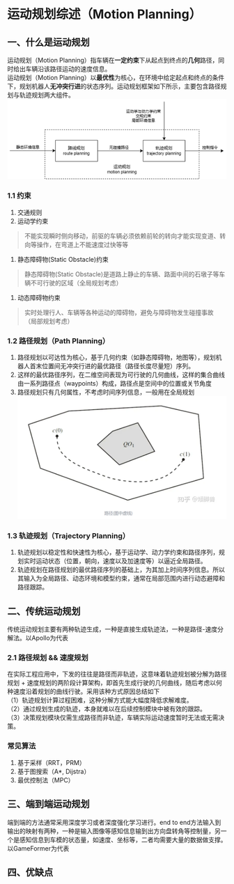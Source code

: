 # 运动规划综述（Motion Planning）

## 一、什么是运动规划

运动规划（Motion Planning）指车辆在**一定约束**下从起点到终点的**几何**路径，同时给出车辆沿该路径运动的速度信息。  
运动规划（Motion Planning）以**最优性**为核心，在环境中给定起点和终点的条件下，规划机器人**无冲突行进**的状态序列。运动规划框架如下所示，主要包含路径规划与轨迹规划两大组件。
![运动规划](../运动规划.png "motion_planning")


### 1.1 约束

1. 交通规则
2. 运动学约束

> 不能实现瞬时侧向移动，前驱的车辆必须依赖前轮的转向才能实现变道、转向等操作，在弯道上不能速度过快等等

1. 静态障碍物(Static Obstacle)约束

> 静态障碍物(Static Obstacle)是道路上静止的车辆、路面中间的石墩子等车辆不可行驶的区域（全局规划考虑）

1. 动态障碍物约束

> 实时处理行人、车辆等各种运动的障碍物，避免与障碍物发生碰撞事故 （局部规划考虑）

### 1.2 路径规划（Path Planning）
1. 路径规划以可达性为核心，基于几何约束（如静态障碍物，地图等），规划机器人首末位置间无冲突行进的最优路径（路径长度尽量短）序列。   
2. 这样的最优路径序列，在二维空间表现为可行驶的几何曲线，这样的集合曲线由一系列路径点（waypoints）构成，路径点是空间中的位置或关节角度
3. 路径规划只有几何属性，不考虑时间序列信息，一般用在全局规划
![路径规划](../image.png "motion_planning")

### 1.3 轨迹规划（Trajectory Planning）
1. 轨迹规划以稳定性和快速性为核心，基于运动学、动力学约束和路径序列，规划实时运动状态（位置，朝向，速度以及加速度等）以逼近全局路径。
2. 轨迹规划在路径规划的最优路径序列的基础上，为其加上时间序列信息。所以其输入为全局路径、动态环境和模型约束，通常在局部范围内进行动态避障和路径跟踪。

## 二、传统运动规划
传统运动规划主要有两种轨迹生成，一种是直接生成轨迹法，一种是路径-速度分解法。以Apollo为代表
### 2.1 路径规划 && 速度规划
在实际工程应用中，下发的往往是路径而非轨迹，这意味着轨迹规划被分解为路径规划 + 速度规划的两阶段计算架构，即首先生成行驶的几何曲线，随后考虑以何种速度沿着规划的曲线行驶。采用该种方式原因总结如下  
（1）轨迹规划计算过程困难，这种分解方式能大幅度降低求解难度。   
（2）通过规划生成的轨迹，本身就难以在后续控制模块中被有效的跟踪。   
（3）决策规划模块仅需生成路径而非轨迹，车辆实际运动速度暂时无法或无需决策。

### 常见算法
1. 基于采样（RRT，PRM）
2. 基于图搜索（A*, Dijstra）
3. 最优控制法（MPC）

## 三、端到端运动规划
端到端的方法通常采用深度学习或者深度强化学习进行。end to end方法输入到输出的映射有两种，一种是输入图像等感知信息输到出方向盘转角等控制量，另一个是感知信息到车模的状态量，如速度、坐标等，二者均需要大量的数据做支撑。以GameFormer为代表

## 四、优缺点

